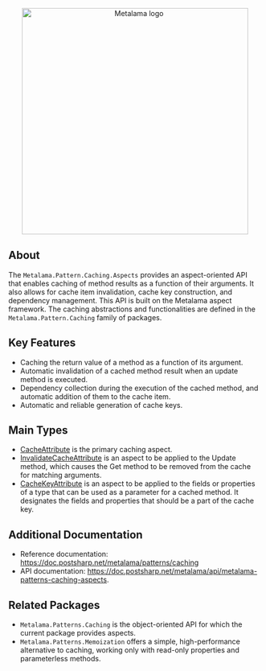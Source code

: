 <p align="center">
<img width="450" src="https://github.com/postsharp/Metalama/raw/master/images/metalama-by-postsharp.svg" alt="Metalama logo" />
</p>

## About

The `Metalama.Pattern.Caching.Aspects` provides an aspect-oriented API that enables caching of method results as a function of their arguments. It also allows for cache item invalidation, cache key construction, and dependency management. This API is built on the Metalama aspect framework. The caching abstractions and functionalities are defined in the `Metalama.Pattern.Caching` family of packages.

## Key Features

* Caching the return value of a method as a function of its argument.
* Automatic invalidation of a cached method result when an update method is executed.
* Dependency collection during the execution of the cached method, and automatic addition of them to the cache item.
* Automatic and reliable generation of cache keys.

## Main Types

* [CacheAttribute](https://doc.postsharp.net/metalama/api/metalama-patterns-caching-aspects-cacheattribute) is the primary caching aspect.
* [InvalidateCacheAttribute](https://doc.postsharp.net/metalama/api/metalama-patterns-caching-aspects-invalidatecacheattribute) is an aspect to be applied to the Update method, which causes the Get method to be removed from the cache for matching arguments.
* [CacheKeyAttribute](https://doc.postsharp.net/metalama/api/metalama-patterns-caching-aspects-cachekeyattribute) is an aspect to be applied to the fields or properties of a type that can be used as a parameter for a cached method. It designates the fields and properties that should be a part of the cache key.

## Additional Documentation

* Reference documentation: https://doc.postsharp.net/metalama/patterns/caching
* API documentation: https://doc.postsharp.net/metalama/api/metalama-patterns-caching-aspects.

## Related Packages

* `Metalama.Patterns.Caching` is the object-oriented API for which the current package provides aspects.
* `Metalama.Patterns.Memoization` offers a simple, high-performance alternative to caching, working only with read-only properties and parameterless methods.
